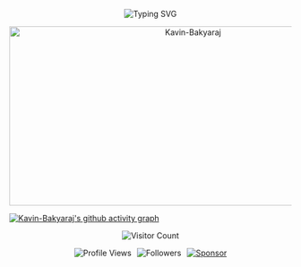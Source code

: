<p align="center">
<img src="https://readme-typing-svg.demolab.com?font=Fira+Code&pause=400&color=6000F7&background=FFFFFF00&center=true&vCenter=true&width=435&lines=Hello%F0%9F%91%8B" alt="Typing SVG" /></a>

<p align="center">
  <img src="https://socialify.git.ci/Kavin-Bakyaraj/Kavin-Bakyaraj/image?description=1&descriptionEditable=I%20specialize%20in%20Artificial%20Intelligence%20and%20Data%20Science.&font=Source%20Code%20Pro&language=1&name=1&pattern=Solid&theme=Dark" alt="Kavin-Bakyaraj" width="640" height="320" />
</p>



[![Kavin-Bakyaraj's github activity graph](https://github-readme-activity-graph.vercel.app/graph?username=Kavin-Bakyaraj&bg_color=000000&color=6b6b6b&line=a6a6a6&point=7c7fda&area=true&hide_border=true)](https://github.com/ashutosh00710/github-readme-activity-graph)





<p align="center">
  
<img src="https://profile-counter.glitch.me/Kavin-Bakyaraj/count.svg" alt="Visitor Count" />
</p>

<div align="center" style="display: flex; justify-content: center; gap: 10px; flex-wrap: wrap;">
  <img alt="Profile Views" src="https://komarev.com/ghpvc/?username=Kavin-Bakyaraj&style=flat&color=3498DB"/>
  <img alt="Followers" src="https://img.shields.io/github/followers/Kavin-Bakyaraj?label=Followers&style=flat&color=3498DB"/>
  <a href="https://github.com/sponsors/Kavin-Bakyaraj">
    <img src="https://img.shields.io/static/v1?label=Sponsor&message=%E2%9D%A4&logo=GitHub&color=%23fe8e86" alt="Sponsor"/>
  </a>
</div>
